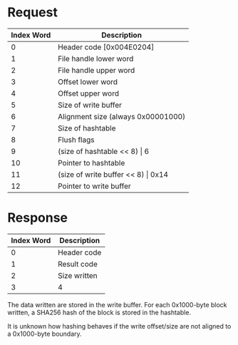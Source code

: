 # Request

| Index Word | Description                           |
|------------|---------------------------------------|
| 0          | Header code \[0x004E0204\]            |
| 1          | File handle lower word                |
| 2          | File handle upper word                |
| 3          | Offset lower word                     |
| 4          | Offset upper word                     |
| 5          | Size of write buffer                  |
| 6          | Alignment size (always 0x00001000)    |
| 7          | Size of hashtable                     |
| 8          | Flush flags                           |
| 9          | (size of hashtable \<\< 8) \| 6       |
| 10         | Pointer to hashtable                  |
| 11         | (size of write buffer \<\< 8) \| 0x14 |
| 12         | Pointer to write buffer               |

# Response

| Index Word | Description  |
|------------|--------------|
| 0          | Header code  |
| 1          | Result code  |
| 2          | Size written |
| 3          | 4            |

The data written are stored in the write buffer. For each 0x1000-byte
block written, a SHA256 hash of the block is stored in the hashtable.

It is unknown how hashing behaves if the write offset/size are not
aligned to a 0x1000-byte boundary.